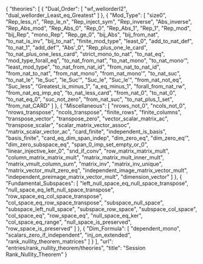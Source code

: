 {
    "theories": [
        {
            "Dual_Order": [
                "wf_wellorderI2",
                "dual_wellorder_Least_eq_Greatest"
            ]
        },
        {
            "Mod_Type": [
                "size0",
                "Rep_less_n",
                "Rep_le_n",
                "Rep_inject_sym",
                "Rep_inverse",
                "Abs_inverse",
                "Rep_Abs_mod",
                "Rep_Abs_0",
                "Rep_0",
                "Rep_Abs_1",
                "Rep_1",
                "Rep_mod",
                "bij_Rep",
                "mono_Rep",
                "Rep_ge_0",
                "bij_Abs",
                "bij_from_nat",
                "to_nat_is_inv",
                "bij_to_nat",
                "finite_mod_type",
                "least_0",
                "add_to_nat_def",
                "to_nat_1",
                "add_def'",
                "Abs'_0",
                "Rep_plus_one_le_card",
                "to_nat_plus_one_less_card",
                "strict_mono_to_nat",
                "to_nat_eq",
                "mod_type_forall_eq",
                "to_nat_from_nat",
                "to_nat_mono",
                "to_nat_mono'",
                "least_mod_type",
                "to_nat_from_nat_id",
                "from_nat_to_nat_id",
                "from_nat_to_nat",
                "from_nat_mono",
                "from_nat_mono'",
                "to_nat_suc",
                "to_nat_le",
                "le_Suc",
                "le_Suc'",
                "Suc_le",
                "Suc_le'",
                "from_nat_not_eq",
                "Suc_less",
                "Greatest_is_minus_1",
                "a_eq_minus_1",
                "forall_from_nat_rw",
                "from_nat_eq_imp_eq",
                "to_nat_less_card",
                "from_nat_0",
                "to_nat_0",
                "to_nat_eq_0",
                "suc_not_zero",
                "from_nat_suc",
                "to_nat_plus_1_set",
                "from_nat_CARD"
            ]
        },
        {
            "Miscellaneous": [
                "nrows_not_0",
                "ncols_not_0",
                "nrows_transpose",
                "ncols_transpose",
                "finite_rows",
                "finite_columns",
                "transpose_vector",
                "transpose_zero",
                "vector_scalar_matrix_ac",
                "transpose_scalar",
                "scalar_matrix_vector_assoc",
                "matrix_scalar_vector_ac",
                "card_finite",
                "independent_is_basis",
                "basis_finite",
                "card_eq_dim_span_indep",
                "dim_zero_eq",
                "dim_zero_eq'",
                "dim_zero_subspace_eq",
                "span_0_imp_set_empty_or_0",
                "linear_injective_ker_0",
                "snd_if_conv",
                "row_matrix_matrix_mult",
                "column_matrix_matrix_mult",
                "matrix_matrix_mult_inner_mult",
                "matrix_vmult_column_sum",
                "matrix_inv",
                "matrix_inv_unique",
                "matrix_vector_mult_zero_eq",
                "independent_image_matrix_vector_mult",
                "independent_preimage_matrix_vector_mult",
                "dimension_vector"
            ]
        },
        {
            "Fundamental_Subspaces": [
                "left_null_space_eq_null_space_transpose",
                "null_space_eq_left_null_space_transpose",
                "row_space_eq_col_space_transpose",
                "col_space_eq_row_space_transpose",
                "subspace_null_space",
                "subspace_left_null_space",
                "subspace_row_space",
                "subspace_col_space",
                "col_space_eq",
                "row_space_eq",
                "null_space_eq_ker",
                "col_space_eq_range",
                "null_space_is_preserved",
                "row_space_is_preserved"
            ]
        },
        {
            "Dim_Formula": [
                "dependent_mono",
                "scalars_zero_if_independent",
                "inj_on_extended",
                "rank_nullity_theorem_matrices"
            ]
        }
    ],
    "url": "entries/rank_nullity_theorem/theories",
    "title": "Session Rank_Nullity_Theorem"
}